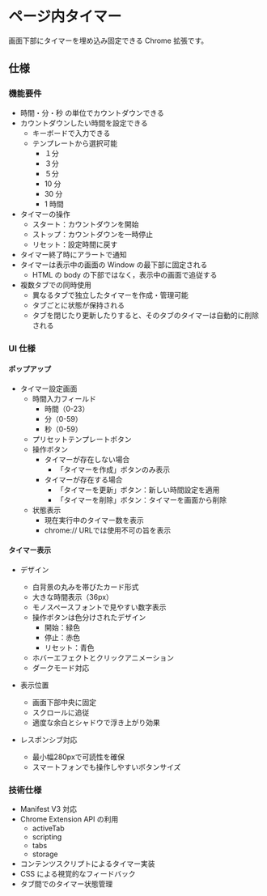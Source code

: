 # ページ内タイマー

画面下部にタイマーを埋め込み固定できる Chrome 拡張です。

## 仕様

### 機能要件

- 時間・分・秒 の単位でカウントダウンできる
- カウントダウンしたい時間を設定できる
  - キーボードで入力できる
  - テンプレートから選択可能
    - １分
    - ３分
    - ５分
    - 10 分
    - 30 分
    - 1 時間
- タイマーの操作
  - スタート：カウントダウンを開始
  - ストップ：カウントダウンを一時停止
  - リセット：設定時間に戻す
- タイマー終了時にアラートで通知
- タイマーは表示中の画面の Window の最下部に固定される
  - HTML の body の下部ではなく，表示中の画面で追従する
- 複数タブでの同時使用
  - 異なるタブで独立したタイマーを作成・管理可能
  - タブごとに状態が保持される
  - タブを閉じたり更新したりすると、そのタブのタイマーは自動的に削除される

### UI 仕様

#### ポップアップ

- タイマー設定画面
  - 時間入力フィールド
    - 時間（0-23）
    - 分（0-59）
    - 秒（0-59）
  - プリセットテンプレートボタン
  - 操作ボタン
    - タイマーが存在しない場合
      - 「タイマーを作成」ボタンのみ表示
    - タイマーが存在する場合
      - 「タイマーを更新」ボタン：新しい時間設定を適用
      - 「タイマーを削除」ボタン：タイマーを画面から削除
  - 状態表示
    - 現在実行中のタイマー数を表示
    - chrome:// URLでは使用不可の旨を表示

#### タイマー表示

- デザイン
  - 白背景の丸みを帯びたカード形式
  - 大きな時間表示（36px）
  - モノスペースフォントで見やすい数字表示
  - 操作ボタンは色分けされたデザイン
    - 開始：緑色
    - 停止：赤色
    - リセット：青色
  - ホバーエフェクトとクリックアニメーション
  - ダークモード対応

- 表示位置
  - 画面下部中央に固定
  - スクロールに追従
  - 適度な余白とシャドウで浮き上がり効果

- レスポンシブ対応
  - 最小幅280pxで可読性を確保
  - スマートフォンでも操作しやすいボタンサイズ

### 技術仕様

- Manifest V3 対応
- Chrome Extension API の利用
  - activeTab
  - scripting
  - tabs
  - storage
- コンテンツスクリプトによるタイマー実装
- CSS による視覚的なフィードバック
- タブ間でのタイマー状態管理
